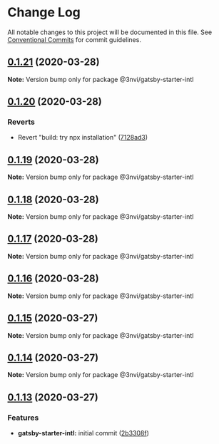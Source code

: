 # Change Log

All notable changes to this project will be documented in this file.
See [Conventional Commits](https://conventionalcommits.org) for commit guidelines.

## [0.1.21](https://github.com/3nvi/gatsby-intl/compare/v0.1.20...v0.1.21) (2020-03-28)

**Note:** Version bump only for package @3nvi/gatsby-starter-intl





## [0.1.20](https://github.com/3nvi/gatsby-intl/compare/v0.1.19...v0.1.20) (2020-03-28)


### Reverts

* Revert "build: try npx installation" ([7128ad3](https://github.com/3nvi/gatsby-intl/commit/7128ad3e65e35659834bde98ec2d81f9e51cf0cf))





## [0.1.19](https://github.com/3nvi/gatsby-intl/compare/v0.1.18...v0.1.19) (2020-03-28)

**Note:** Version bump only for package @3nvi/gatsby-starter-intl





## [0.1.18](https://github.com/3nvi/gatsby-intl/compare/v0.1.17...v0.1.18) (2020-03-28)

**Note:** Version bump only for package @3nvi/gatsby-starter-intl





## [0.1.17](https://github.com/3nvi/gatsby-intl/compare/v0.1.16...v0.1.17) (2020-03-28)

**Note:** Version bump only for package @3nvi/gatsby-starter-intl





## [0.1.16](https://github.com/3nvi/gatsby-intl/compare/v0.1.15...v0.1.16) (2020-03-28)

**Note:** Version bump only for package @3nvi/gatsby-starter-intl





## [0.1.15](https://github.com/3nvi/gatsby-intl/compare/v0.1.14...v0.1.15) (2020-03-27)

**Note:** Version bump only for package @3nvi/gatsby-starter-intl





## [0.1.14](https://github.com/3nvi/gatsby-intl/compare/v0.1.13...v0.1.14) (2020-03-27)

**Note:** Version bump only for package @3nvi/gatsby-starter-intl





## [0.1.13](https://github.com/3nvi/gatsby-intl/compare/v0.1.12...v0.1.13) (2020-03-27)

### Features

- **gatsby-starter-intl:** initial commit ([2b3308f](https://github.com/3nvi/gatsby-intl/commit/2b3308fc02a2fb958c1f2ec9fe6a38c5201a2ba0))
